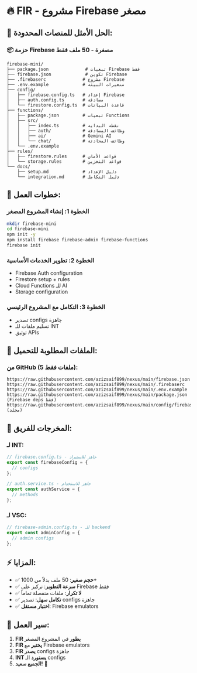 # 🔥 FIR - مشروع Firebase مصغر

## 🎯 **الحل الأمثل للمنصات المحدودة:**

### **📦 حزمة Firebase مصغرة - 50 ملف فقط**

```
firebase-mini/
├── package.json              # تبعيات Firebase فقط
├── firebase.json             # تكوين Firebase
├── .firebaserc              # مشروع Firebase
├── .env.example             # متغيرات البيئة
├── config/
│   ├── firebase.config.ts   # إعداد Firebase
│   ├── auth.config.ts       # مصادقة
│   └── firestore.config.ts  # قاعدة البيانات
├── functions/
│   ├── package.json         # تبعيات Functions
│   ├── src/
│   │   ├── index.ts         # نقطة البداية
│   │   ├── auth/            # وظائف المصادقة
│   │   ├── ai/              # Gemini AI
│   │   └── chat/            # وظائف المحادثة
│   └── .env.example
├── rules/
│   ├── firestore.rules      # قواعد الأمان
│   └── storage.rules        # قواعد التخزين
└── docs/
    ├── setup.md             # دليل الإعداد
    └── integration.md       # دليل التكامل
```

## 🚀 **خطوات العمل:**

### **الخطوة 1: إنشاء المشروع المصغر**
```bash
mkdir firebase-mini
cd firebase-mini
npm init -y
npm install firebase firebase-admin firebase-functions
firebase init
```

### **الخطوة 2: تطوير الخدمات الأساسية**
- Firebase Auth configuration
- Firestore setup + rules
- Cloud Functions للـ AI
- Storage configuration

### **الخطوة 3: التكامل مع المشروع الرئيسي**
- تصدير configs جاهزة
- تسليم ملفات للـ INT
- توثيق APIs

## 📁 **الملفات المطلوبة للتحميل:**

### **من GitHub (5 ملفات فقط):**
```
https://raw.githubusercontent.com/azizsaif899/nexus/main/firebase.json
https://raw.githubusercontent.com/azizsaif899/nexus/main/.firebaserc
https://raw.githubusercontent.com/azizsaif899/nexus/main/.env.example
https://raw.githubusercontent.com/azizsaif899/nexus/main/package.json (Firebase deps فقط)
https://raw.githubusercontent.com/azizsaif899/nexus/main/config/firebase/ (مجلد)
```

## 🎯 **المخرجات للفريق:**

### **لـ INT:**
```typescript
// firebase.config.ts - جاهز للاستيراد
export const firebaseConfig = {
  // configs
};

// auth.service.ts - جاهز للاستخدام
export const authService = {
  // methods
};
```

### **لـ VSC:**
```typescript
// firebase-admin.config.ts - للـ backend
export const adminConfig = {
  // admin configs
};
```

## ⚡ **المزايا:**
- ✅ **حجم صغير**: 50 ملف بدلاً من 1000+
- ✅ **سرعة التطوير**: تركيز على Firebase فقط
- ✅ **لا تكرار**: ملفات منفصلة تماماً
- ✅ **تكامل سهل**: تصدير configs جاهزة
- ✅ **اختبار مستقل**: Firebase emulators

## 🔄 **سير العمل:**
1. **FIR يطور** في المشروع المصغر
2. **FIR يختبر** مع Firebase emulators
3. **FIR يصدر** configs جاهزة
4. **INT يستورد** الـ configs
5. **الجميع سعيد!** 🎉